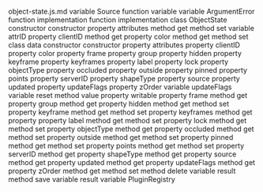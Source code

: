 object-state.js.md
variable Source
function <function>
	variable <unknown>
	variable ArgumentError
	function implementation
	function implementation
	class ObjectState
		constructor constructor
			property attributes
				method get
				method set
					variable attrID
			property clientID
				method get
			property color
				method get
				method set
			class data
				constructor constructor
					property attributes
					property clientID
					property color
					property frame
					property group
					property hidden
					property keyframe
					property keyframes
					property label
					property lock
					property objectType
					property occluded
					property outside
					property pinned
					property points
					property serverID
					property shapeType
					property source
					property updated
					property updateFlags
					property zOrder
				variable updateFlags
					variable reset
						method value
						property writable
			property frame
				method get
			property group
				method get
			property hidden
				method get
				method set
			property keyframe
				method get
				method set
			property keyframes
				method get
					property <unknown>
			property label
				method get
				method set
			property lock
				method get
				method set
			property objectType
				method get
			property occluded
				method get
				method set
			property outside
				method get
				method set
			property pinned
				method get
				method set
			property points
				method get
				method set
			property serverID
				method get
			property shapeType
				method get
			property source
				method get
			property updated
				method get
			property updateFlags
				method get
			property zOrder
				method get
				method set
		method delete
			variable result
		method save
			variable result
	variable PluginRegistry
